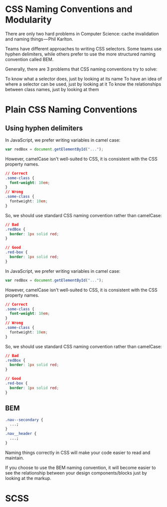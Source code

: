 # CSS Naming Conventions and Modularity

There are only two hard problems in Computer Science: cache invalidation and naming things — Phil Karlton.

Teams have different approaches to writing CSS selectors. Some teams use hyphen delimiters, while others prefer to use the more structured naming convention called BEM.

Generally, there are 3 problems that CSS naming conventions try to solve:

To know what a selector does, just by looking at its name
To have an idea of where a selector can be used, just by looking at it
To know the relationships between class names, just by looking at them

# Plain CSS Naming Conventions

## Using hyphen delimiters

In JavaScript, we prefer writing variables in camel case:

```js
var redBox = document.getElementById("...");
```

However, camelCase isn't well-suited to CSS, it is consistent with the CSS property names.

```css
// Correct
.some-class {
  font-weight: 10em;
}
// Wrong
.some-class {
  fontweight: 10em;
}
```

So, we should use standard CSS naming convention rather than camelCase:

```css
// Bad
.redBox {
  border: 1px solid red;
}

// Good
.red-box {
  border: 1px solid red;
}
```

In JavaScript, we prefer writing variables in camel case:

```js
var redBox = document.getElementById("...");
```

However, camelCase isn't well-suited to CSS, it is consistent with the CSS property names.

```css
// Correct
.some-class {
  font-weight: 10em;
}
// Wrong
.some-class {
  fontweight: 10em;
}
```

So, we should use standard CSS naming convention rather than camelCase:

```css
// Bad
.redBox {
  border: 1px solid red;
}

// Good
.red-box {
  border: 1px solid red;
}
```

## BEM

```css
.nav--secondary {
  ...;
}
.nav__header {
  ...;
}
```

Naming things correctly in CSS will make your code easier to read and maintain.

If you choose to use the BEM naming convention, it will become easier to see the relationship between your design components/blocks just by looking at the markup.

# SCSS
